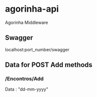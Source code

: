 # agorinha-api
 Agorinha Middleware 
 
## Swagger

localhost:port_number/swagger

## Data for POST Add methods

### /Encontros/Add
Data : "dd-mm-yyyy"




